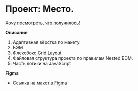 # Проект: Место.  
[Хочу посмотреть, что получилось!](https://unbugster.github.io/mesto/index.html  "Тык")

**Описание**
1. Адаптивная вёрстка по макету.
2. БЭМ
3. Флексбокс,Grid Layout 
4. Файловая структура проекта по правилам Nested БЭМ.
5. Часть логики на JavaScript

**Figma**

* [Ссылка на макет в Figma](https://www.figma.com/file/2cn9N9jSkmxD84oJik7xL7/JavaScript.-Sprint-4?node-id=0%3A1)
